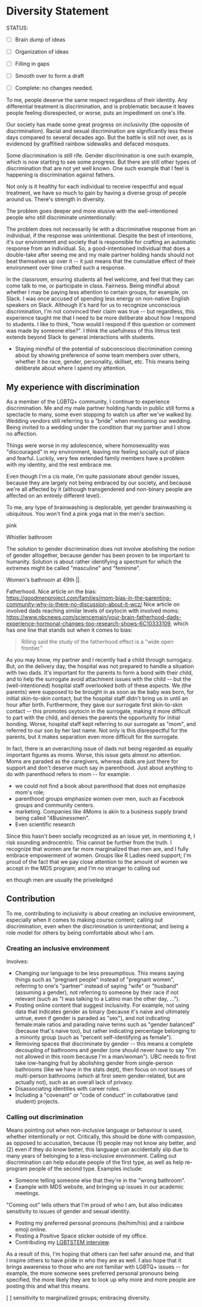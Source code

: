 # Diversity Statement

STATUS:

- [ ] Brain dump of ideas
- [ ] Organization of ideas
- [ ] Filling in gaps
- [ ] Smooth over to form a draft
- [ ] Complete: no changes needed.


To me, people deserve the same respect regardless of their identity. Any differential treatment is discrimination, and is problematic because it leaves people feeling disrespected, or worse, puts an impediment on one's life. 

Our society has made some great progress on inclusivity (the opposite of discrimination). Racial and sexual discrimination are significantly less these days compared to several decades ago. But the battle is still not over, as is evidenced by graffitied rainbow sidewalks and defaced mosques. 

Some discrimination is still rife. Gender discrimination is one such example, which is now starting to see some progress. But there are still other types of discrimination that are not yet well known. One such example that I feel is happening is discrimination against fathers.  

Not only is it healthy for each individual to receive respectful and equal treatment, we have so much to gain by having a diverse group of people around us. There's strength in diversity.



The problem goes deeper and more elusive with the well-intentioned people who still discriminate unintentionally:

The problem does not necessarily lie with a discriminative response from an individual, if the response was unintentional. Despite the best of intentions, it's our environment and society that is responsible for crafting an automatic response from an individual. So, a good-intentioned individual that does a double-take after seeing me and my male partner holding hands should not beat themselves up over it -- it just means that the cumulative effect of their environment over time crafted such a response.

In the classroom, ensuring students all feel welcome, and feel that they can come talk to me, or participate in class. Fairness. Being mindful about whether I may be paying less attention to certain groups, for example, on Slack. I was once accused of spending less energy on non-native English speakers on Slack. Although it's hard for us to recognize unconscious discrimination, I'm not convinced their claim was true -- but regardless, this experience taught me that I need to be more deliberate about how I respond to students. I like to think, "how would I respond if this question or comment was made by someone else?". I think the usefulness of this litmus test extends beyond Slack to general interactions with students. 

- Staying mindful of the potential of subconscious discrimination coming about by showing preference of some team members over others, whether it be race, gender, personality, skillset, etc. This means being deliberate about where I spend my attention.

## My experience with discrimination

As a member of the LGBTQ+ community, I continue to experience discrimination. Me and my male partner holding hands in public still forms a spectacle to many, some even stopping to watch us after we've walked by. Wedding vendors still referring to a "bride" when mentioning our wedding. Being invited to a wedding under the condition that my partner and I show no affection. 

Things were worse in my adolescence, where homosexuality was "discouraged" in my environment, leaving me feeling socially out of place and fearful. Luckily, very few extended family members have a problem with my identity, and the rest embrace me.

Even though I'm a cis male, I'm quite passionate about gender issues, because they are largely not being embraced by our society, and because we're all affected by it (although transgendered and non-binary people are affected on an entirely different level).

To me, any type of brainwashing is deplorable, yet gender brainwashing is ubiquitous. You won't find a pink yoga mat in the men's section.

pink

Whistler bathroom

The solution to gender discrimination does not involve abolishing the notion of gender altogether, because gender has been proven to be important to humanity. Solution is about rather identifying a spectrum for which the extremes might be called "masculine" and "feminine".

Women's bathroom at 49th ||. 

Fatherhood. Nice article on the bias: https://goodmenproject.com/families/mom-bias-in-the-parenting-community-why-is-there-no-discussion-about-it-wcz/
Nice article on involved dads reaching similar levels of oxytocin with involved moms: https://www.nbcnews.com/sciencemain/your-brain-fatherhood-dads-experience-hormonal-changes-too-research-shows-6C10333109, which has one line that stands out when it comes to bias:

> Rilling said the study of the fatherhood effect is a "wide open frontier."

As you may know, my partner and I recently had a child through surrogacy. But, on the delivery day, the hospital was not prepared to handle a situation with two dads. It's important for the parents to form a bond with their child, and to help the surrogate avoid attachment issues with the child -- but the (well-intentioned) hospital staff overlooked both of these aspects. We (the parents) were supposed to be brought in as soon as the baby was born, for initial skin-to-skin contact, but the hospital staff didn't bring us in until an hour after birth. Furthermore, they gave our surrogate first skin-to-skin contact -- this promotes oxytocin in the surrogate, making it more difficult to part with the child, and denies the parents the opportunity for initial bonding. Worse, hospital staff kept referring to our surrogate as "mom", and referred to our son by her last name. Not only is this disrespectful for the parents, but it makes separation even more difficult for the surrogate.

In fact, there is an overarching issue of dads not being regarded as equally important figures as moms. Worse, this issue gets almost no attention. Moms are paraded as the caregivers, whereas dads are just there for support and don't deserve much say in parenthood. Just about anything to do with parenthood refers to mom -- for example:

- we could not find a book about parenthood that does not emphasize mom's role; 
- parenthood groups emphasize women over men, such as Facebook groups and community centers. 
- marketing. Companies like 4Moms is akin to a business supply brand being called "4Businessmen". 
- Even scientific research 

Since this hasn't been socially recognized as an issue yet, in mentioning it, I risk sounding androcentric. This cannot be further from the truth. I recognize that women are far more marginalized than men are, and I fully embrace empowerment of women. Groups like R Ladies need support; I'm proud of the fact that we pay close attention to the amount of women we accept in the MDS program; and I'm no stranger to calling out 

en though men are usually the priveledged

## Contribution

To me, contributing to inclusivity is about creating an inclusive environment, especially when it comes to making course content; calling out discrimination, even when the discrimination is unintentional; and being a role model for others by being comfortable about who I am.

### Creating an inclusive environment 

Involves:

- Changing our language to be less presumptious. This means saying things such as "pregnant people" instead of "pregnant women", referring to one's "partner" instead of saying "wife" or "husband" (assuming a gender), not referring to someone by their race if not relevant (such as "I was talking to a Latino man the other day, ..."). 
- Posting online content that suggest inclusivity. For example, not using data that indicates gender as binary (because it's naive and ultimately untrue, even if gender is paraded as "sex"), and not indicating female:male ratios and parading naive terms such as "gender balanced" (because that's naive too), but rather indicating percentage belonging to a minority group (such as "percent self-identifying as female").
- Removing spaces that discriminate by gender -- this means a complete decoupling of bathrooms and gender (one should never have to say "I'm not allowed in this room because I'm a man/woman"). UBC needs to first take low-hanging fruit by abolishing gender from single-person bathrooms (like we have in the stats dept), then focus on root issues of multi-person bathrooms (which at first seem gender-related, but are actually not), such as an overall lack of privacy.
- Disassociating identities with career roles.
- Including a "covenant" or "code of conduct" in collaborative (and student) projects. 

### Calling out discrimination

Means pointing out when non-inclusive language or behaviour is used, whether intentionally or not. Critically, this should be done with compassion, as opposed to accusation, because (1) people may not know any better, and (2) even if they do know better, this language can accidentally slip due to many years of belonging to a less-inclusive environment. Calling out discrimination can help educate people of the first type, as well as help re-program people of the second type. Examples include:

- Someone telling someone else that they're in the "wrong bathroom". 
- Example with MDS website, and bringing up issues in our academic meetings.

"Coming out" tells others that I'm proud of who I am, but also indicates sensitivity to issues of gender and sexual identity.

- Posting my preferred personal pronouns (he/him/his) and a rainbow emoji online. 
- Posting a Positive Space sticker outside of my office.
- Contributing my [LGBTSTEM interview](https://lgbtstem.wordpress.com/2019/11/09/an-interview-with-vincenzo-coia/).

As a result of this, I'm hoping that others can feel safer around me, and that I inspire others to have pride in who they are as well. I also hope that it brings awareness to those who are not familiar with LGBTQ+ issues -- for example, the more someone sees preferred personal pronouns being specified, the more likely they are to look up why more and more people are posting this and what this means.


[ ] sensitivity to marginalized groups; embracing diversity.
